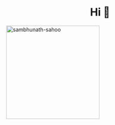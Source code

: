 <h1 align="center">Hi 👋</h1>

<img align="centre" src="https://github-readme-streak-stats.herokuapp.com/?user=Sambhunath-Sahoo&" alt="sambhunath-sahoo" width="250" />

